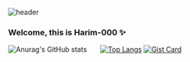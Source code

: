 ![header](https://capsule-render.vercel.app/api?type=waving&color=timeGradient&text=Welcome%20this%20is%20Harim-000%20✨&animation=&fontSize=35&fontAlignY=40&fontAlign=70&height=250)
###  Welcome, this is Harim-000 ✨
![Anurag's GitHub stats](https://github-readme-stats.vercel.app/api?username=harim-000&show_icons=true&theme=blueberry) &nbsp;&nbsp;&nbsp;&nbsp;&nbsp;
[![Top Langs](https://github-readme-stats.vercel.app/api/top-langs/?username=harim-000&layout=donut&theme=blueberry)](https://github.com/anuraghazra/github-readme-stats)
[![Gist Card](https://github-readme-stats.vercel.app/api/gist?id=5604967c05bb85565488fe86351e82f4&theme=blueberry)](https://gist.github.com/harim-000/5604967c05bb85565488fe86351e82f4/)

<!--
**harim-000/harim-000** is a ✨ _special_ ✨ repository because its `README.md` (this file) appears on your GitHub profile.

Here are some ideas to get you started:

- 🔭 I’m currently working on ...
- 🌱 I’m currently learning ...
- 👯 I’m looking to collaborate on ...
- 🤔 I’m looking for help with ...
- 💬 Ask me about ...
- 📫 How to reach me: ...
- 😄 Pronouns: ...
- ⚡ Fun fact: ...
-->
